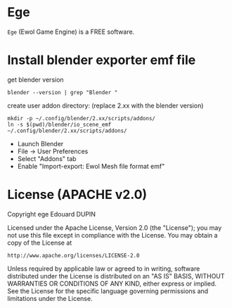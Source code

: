 Ege
====

`Ege` (Ewol Game Engine) is a FREE software.

Install blender exporter emf file
=================================

get blender version

	blender --version | grep "Blender "

create user addon directory: (replace 2.xx with the blender version)

	mkdir -p ~/.config/blender/2.xx/scripts/addons/
	ln -s $(pwd)/blender/io_scene_emf ~/.config/blender/2.xx/scripts/addons/

- Launch Blender
- File -> User Preferences
- Select "Addons" tab
- Enable "Import-export: Ewol Mesh file format emf"


License (APACHE v2.0)
=====================
Copyright ege Edouard DUPIN

Licensed under the Apache License, Version 2.0 (the "License");
you may not use this file except in compliance with the License.
You may obtain a copy of the License at

    http://www.apache.org/licenses/LICENSE-2.0

Unless required by applicable law or agreed to in writing, software
distributed under the License is distributed on an "AS IS" BASIS,
WITHOUT WARRANTIES OR CONDITIONS OF ANY KIND, either express or implied.
See the License for the specific language governing permissions and
limitations under the License.